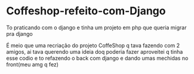 # Coffeshop-refeito-com-Django
To praticando com o django e tinha um projeto em php que queria migrar pra django

É meio que uma recriação do projeto CoffeShop q tava fazendo com 2 amigos, ai tava querendo uma ideia doq poderia fazer
aproveitei q tinha esse codio e to refazendo o back com django e dando umas mechidas no front(meu amg q fez) 
